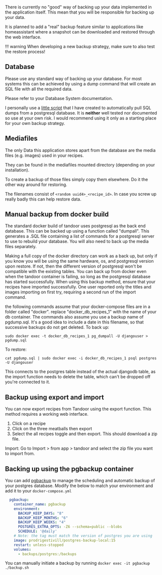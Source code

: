 There is currently no "good" way of backing up your data implemented in the application itself.
This mean that you will be responsible for backing up your data.

It is planned to add a "real" backup feature similar to applications like homeassistant where a snapshot can be
downloaded and restored through the web interface.

!!! warning
    When developing a new backup strategy, make sure to also test the restore process!

## Database
Please use any standard way of backing up your database. For most systems this can be achieved by using a dump
command that will create an SQL file with all the required data.

Please refer to your Database System documentation.

I personally use a [little script](https://github.com/vabene1111/DockerPostgresBackups) that I have created to automatically pull SQL dumps from a postgresql database.
It is **neither** well tested nor documented so use at your own risk.
I would recommend using it only as a starting place for your own backup strategy.

## Mediafiles
The only Data this application stores apart from the database are the media files (e.g. images) used in your
recipes.

They can be found in the mediafiles mounted directory (depending on your installation).

To create a backup of those files simply copy them elsewhere. Do it the other way around for restoring.

The filenames consist of `<random uuid4>_<recipe_id>`. In case you screw up really badly this can help restore data.

## Manual backup from docker build
The standard docker build of tandoor uses postgresql as the back end database. This can be backed up using a function called "dumpall". This generates a .SQL file containing a list of commands for a postgresql server to use to rebuild your database. You will also need to back up the media files separately.

Making a full copy of the docker directory can work as a back up, but only if you know you will be using the same hardware, os, and postgresql version upon restore. If not, then the different version of postgresql won't be compatible with the existing tables.
You can back up from docker even when the tandoor container is failing, so long as the postgresql database has started successfully. When using this backup method, ensure that your recipes have imported successfully. One user reported only the titles and images importing on first try, requiring a second run of the import command.

the following commands assume that your docker-compose files are in a folder called "docker". replace "docker_db_recipes_1" with the name of your db container. The commands also assume you use a backup name of pgdump.sql. It's a good idea to include a date in this filename, so that successive backups do not get deleted.
To back up:
```
sudo docker exec -t docker_db_recipes_1 pg_dumpall -U djangouser > pgdump.sql

```

To restore:
```
cat pgdump.sql | sudo docker exec -i docker_db_recipes_1 psql postgres -U djangouser

```
This connects to the postgres table instead of the actual djangodb table, as the import function needs to delete the table, which can't be dropped off you're connected to it.

## Backup using export and import
You can now export recipes from Tandoor using the export function. This method requires a working web interface.
1. Click on a recipe
2. Click on the three meatballs then export
3. Select the all recipes toggle and then export. This should download a zip file.

Import:
Go to Import > from app > tandoor and select the zip file you want to import from.

## Backing up using the pgbackup container
You can add [pgbackup](https://hub.docker.com/r/prodrigestivill/postgres-backup-local) to manage the scheduling and automatic backup of your postgres database.
Modify the below to match your environment and add it to your `docker-compose.yml`

``` yaml
  pgbackup:
    container_name: pgbackup
    environment:
      BACKUP_KEEP_DAYS: "8"
      BACKUP_KEEP_MONTHS: "6"
      BACKUP_KEEP_WEEKS: "4"
      POSTGRES_EXTRA_OPTS: -Z6 --schema=public --blobs
      SCHEDULE: '@daily'
    # Note: the tag must match the version of postgres you are using
    image: prodrigestivill/postgres-backup-local:15
    restart: unless-stopped
    volumes:
      - backups/postgres:/backups
```
You can manually initiate a backup by running `docker exec -it pgbackup ./backup.sh`
